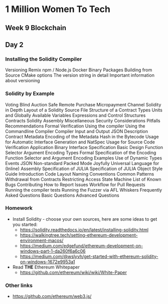 # 1 Million Women To Tech

## Week 9 Blockchain

## Day 2

### Installing the Solidity Compiler
Versioning
Remix
npm / Node.js
Docker
Binary Packages
Building from Source
CMake options
The version string in detail
Important information about versioning

### Solidity by Example
Voting
Blind Auction
Safe Remote Purchase
Micropayment Channel
Solidity in Depth
Layout of a Solidity Source File
Structure of a Contract
Types
Units and Globally Available Variables
Expressions and Control Structures
Contracts
Solidity Assembly
Miscellaneous
Security Considerations
Pitfalls
Recommendations
Formal Verification
Using the compiler
Using the Commandline Compiler
Compiler Input and Output JSON Description
Contract Metadata
Encoding of the Metadata Hash in the Bytecode
Usage for Automatic Interface Generation and NatSpec
Usage for Source Code Verification
Application Binary Interface Specification
Basic Design
Function Selector
Argument Encoding
Types
Formal Specification of the Encoding
Function Selector and Argument Encoding
Examples
Use of Dynamic Types
Events
JSON
Non-standard Packed Mode
Joyfully Universal Language for (Inline) Assembly
Specification of JULIA
Specification of JULIA Object
Style Guide
Introduction
Code Layout
Naming Conventions
Common Patterns
Withdrawal from Contracts
Restricting Access
State Machine
List of Known Bugs
Contributing
How to Report Issues
Workflow for Pull Requests
Running the compiler tests
Running the Fuzzer via AFL
Whiskers
Frequently Asked Questions
Basic Questions
Advanced Questions

### Homework
- Install Solidity - choose your own sources, here are some ideas to get you started:
  - https://solidity.readthedocs.io/en/latest/installing-solidity.html
  - https://walkingtree.tech/setting-ethereum-development-environment-macos/
  - https://medium.com/edgefund/ethereum-development-on-windows-part-1-da260f6a6c06
  - https://medium.com/@wslyvh/get-started-with-ethereum-solidity-on-windows-1672e9953a1
- Read **THE** Ethereum Whitepaper
  - https://github.com/ethereum/wiki/wiki/White-Paper

### Other links
- https://github.com/ethereum/web3.js/

